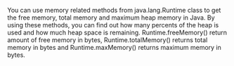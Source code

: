 You can use memory related methods from java.lang.Runtime class to get
the free memory, total memory and maximum heap memory in Java. By using
these methods, you can find out how many percents of the heap is used
and how much heap space is remaining. Runtime.freeMemory() return amount
of free memory in bytes, Runtime.totalMemory() returns total memory in
bytes and Runtime.maxMemory() returns maximum memory in bytes.